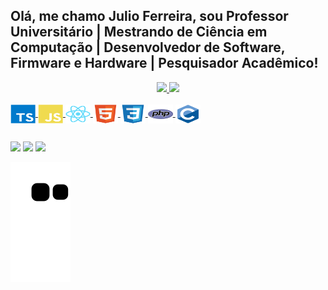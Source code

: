 ## Olá, me chamo Julio Ferreira, sou Professor Universitário | Mestrando de Ciência em Computação | Desenvolvedor de Software, Firmware e Hardware | Pesquisador Acadêmico!

<div align="center">
  <a href="https://github.com/JulioFerreiraDev">
  <img height="180em" src="https://github-readme-stats.vercel.app/api?username=JulioFerreiraDev&show_icons=true&theme=aura&include_all_commits=true&count_private=true"/>
  <img height="180em" src="https://github-readme-stats.vercel.app/api/top-langs/?username=JulioFerreiraDev&layout=compact&langs_count=7&theme=aura"/>
</div>
  
<div style="display: inline_block"><br>
  <img align="center" alt="Julio-Ts" height="30" width="40" src="https://raw.githubusercontent.com/devicons/devicon/master/icons/typescript/typescript-plain.svg">
  <img align="center" alt="Julio-Js" height="30" width="40" src="https://raw.githubusercontent.com/devicons/devicon/master/icons/javascript/javascript-plain.svg">
  <img align="center" alt="Julio-React" height="30" width="40" src="https://raw.githubusercontent.com/devicons/devicon/master/icons/react/react-original.svg">
  <img align="center" alt="Julio-HTML" height="30" width="40" src="https://raw.githubusercontent.com/devicons/devicon/master/icons/html5/html5-original.svg">
  <img align="center" alt="julio-CSS" height="30" width="40" src="https://raw.githubusercontent.com/devicons/devicon/master/icons/css3/css3-original.svg">
  <img align="center" alt="Julio-PHP" height="30" width="40" src="https://raw.githubusercontent.com/devicons/devicon/master/icons/php/php-original.svg">
  <img align="center" alt="Julio-CSS" height="30" width="40" src="https://raw.githubusercontent.com/devicons/devicon/master/icons/c/c-original.svg">
</div>
  
  ##
 
<div> 
  <a href="https://www.linkedin.com/in/julio-cezar-da-silva-ferreira-a654b2127/" target="_blank"><img src="https://img.shields.io/badge/-LinkedIn-%230077B5?style=for-the-badge&logo=linkedin&logoColor=white" target="_blank"></a> 
  <a href="https://www.youtube.com/channel/UCRNGABadAgpYVRGrvd0fmLw" target="_blank"><img src="https://img.shields.io/badge/YouTube-FF0000?style=for-the-badge&logo=youtube&logoColor=white" target="_blank"></a>
  <a href = "mailto:julio.thy22@gmail.com"><img src="https://img.shields.io/badge/-Gmail-%23333?style=for-the-badge&logo=gmail"></a>
 
  ![Snake animation](https://github.com/JulioFerreiraDev/JulioFerreiraDev/blob/output/github-contribution-grid-snake.svg)
</div>
